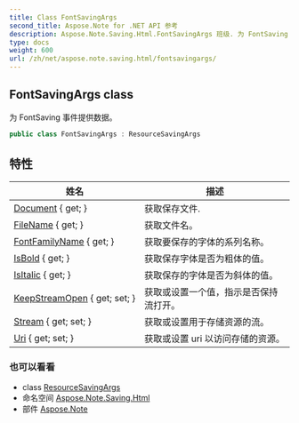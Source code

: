 ```yaml
---
title: Class FontSavingArgs
second_title: Aspose.Note for .NET API 参考
description: Aspose.Note.Saving.Html.FontSavingArgs 班级. 为 FontSaving 事件提供数据
type: docs
weight: 600
url: /zh/net/aspose.note.saving.html/fontsavingargs/
---
```

## FontSavingArgs class

为 FontSaving 事件提供数据。

```csharp
public class FontSavingArgs : ResourceSavingArgs
```

## 特性

| 姓名 | 描述 |
| --- | --- |
| [Document](../../aspose.note.saving.html/resourcesavingargs/document/) { get; } | 获取保存文件. |
| [FileName](../../aspose.note.saving.html/resourcesavingargs/filename/) { get; } | 获取文件名。 |
| [FontFamilyName](../../aspose.note.saving.html/fontsavingargs/fontfamilyname/) { get; } | 获取要保存的字体的系列名称。 |
| [IsBold](../../aspose.note.saving.html/fontsavingargs/isbold/) { get; } | 获取保存字体是否为粗体的值。 |
| [IsItalic](../../aspose.note.saving.html/fontsavingargs/isitalic/) { get; } | 获取保存的字体是否为斜体的值。 |
| [KeepStreamOpen](../../aspose.note.saving.html/resourcesavingargs/keepstreamopen/) { get; set; } | 获取或设置一个值，指示是否保持流打开。 |
| [Stream](../../aspose.note.saving.html/resourcesavingargs/stream/) { get; set; } | 获取或设置用于存储资源的流。 |
| [Uri](../../aspose.note.saving.html/resourcesavingargs/uri/) { get; set; } | 获取或设置 uri 以访问存储的资源。 |

### 也可以看看

* class [ResourceSavingArgs](../resourcesavingargs/)
* 命名空间 [Aspose.Note.Saving.Html](../../aspose.note.saving.html/)
* 部件 [Aspose.Note](../../)


